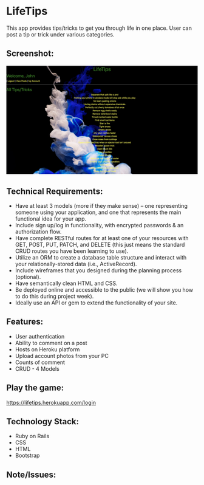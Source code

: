 # LifeTips

This app provides tips/tricks to get you through life in one place.
User can post a tip or trick under various categories.

## Screenshot:

![Screenshot](/images/lifetips.JPG)

## Technical Requirements:

* Have at least 3 models (more if they make sense) – one representing someone using your application, and one that represents the main functional idea for your app.
* Include sign up/log in functionality, with encrypted passwords & an authorization flow.
* Have complete RESTful routes for at least one of your resources with GET, POST, PUT, PATCH, and DELETE (this just means the standard CRUD routes you have been learning to use).
* Utilize an ORM to create a database table structure and interact with your relationally-stored data (i.e., ActiveRecord).
* Include wireframes that you designed during the planning process (optional).
* Have semantically clean HTML and CSS.
* Be deployed online and accessible to the public (we will show you how to do this during project week).
* Ideally use an API or gem to extend the functionality of your site.


## Features:

* User authentication
* Ability to comment on a post
* Hosts on Heroku platform
* Upload account photos from your PC
* Counts of comment
* CRUD - 4 Models

## Play the game:

https://lifetips.herokuapp.com/login

## Technology Stack:

* Ruby on Rails
* CSS
* HTML
* Bootstrap


## Note/Issues:
